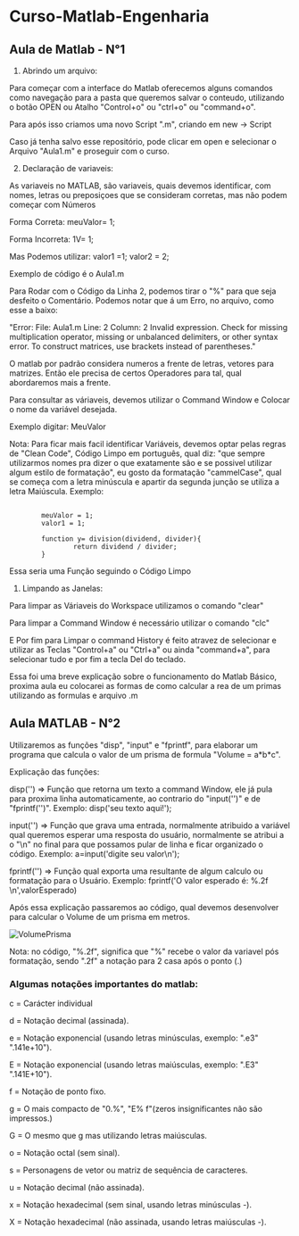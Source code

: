 # Curso-Matlab-Engenharia

## Aula de Matlab - N°1

1. Abrindo um arquivo:
<p> Para começar com a interface do Matlab oferecemos alguns comandos como navegação para a pasta que queremos salvar o conteudo, utilizando o botão OPEN ou Atalho "Control+o" ou "ctrl+o" ou "command+o".</p>
<p>Para após isso criamos uma novo Script ".m", criando em new -> Script</p>
<p>Caso já tenha salvo esse repositório, pode clicar em open e selecionar o Arquivo "Aula1.m" e proseguir com o curso.</p>

2. Declaração de variaveis:
<p>As variaveis no MATLAB, são variaveis, quais devemos identificar, com nomes, letras ou preposiçoes que se consideram corretas, mas não podem começar com Números</p>
<p>Forma Correta: meuValor= 1;</p>
<p>Forma Incorreta: 1V= 1;</p>
<p>Mas Podemos utilizar: valor1 =1; valor2 = 2; <p>
<p>Exemplo de código é o Aula1.m</p>
<p>Para Rodar com o Código da Linha 2, podemos tirar o "%" para que seja desfeito o Comentário. Podemos notar que á um Erro, no arquivo, como esse a baixo:</p>
<p>"Error: File: Aula1.m Line: 2 Column: 2
Invalid expression. Check for missing multiplication operator, missing or unbalanced delimiters, or other
syntax error. To construct matrices, use brackets instead of parentheses."</p>
<p>O matlab por padrão considera numeros a frente de letras, vetores para matrizes. Então ele precisa de certos Operadores para tal, qual abordaremos mais a frente.</p>
<p>Para consultar as váriaveis, devemos utilizar o Command Window e Colocar o nome da variável desejada.</p>
<p>Exemplo digitar: MeuValor</p>
<p>Nota: Para ficar mais facil identificar Variáveis, devemos optar pelas regras de "Clean Code", Código Limpo em português, qual diz: "que sempre utilizarmos nomes pra dizer o que exatamente são e se possivel utilizar algum estilo de formatação", eu gosto da formatação "cammelCase", qual se começa com a letra minúscula e apartir da segunda junção se utiliza a letra Maiúscula. Exemplo: </p>
<code>
        meuValor = 1;
        valor1 = 1;
</code>
<code>
        function y= division(dividend, divider){
                return dividend / divider;
        }
</code>
<p>Essa seria uma Função seguindo o Código Limpo</p>

1. Limpando as Janelas:
<p>Para limpar as Váriaveis do Workspace utilizamos o comando "clear" </p>
<p>Para limpar a Command Window é necessário utilizar o comando "clc" </p>
<P>E Por fim para Limpar o command History é feito atravez de selecionar e 
utilizar as Teclas "Control+a" ou "Ctrl+a" ou ainda "command+a", para 
selecionar tudo e por fim a tecla Del do teclado.</p>

<p>Essa foi uma breve explicação sobre o funcionamento do Matlab Básico, 
proxima aula eu colocarei as formas de como calcular a rea de um primas 
utilizando as formulas e arquivo .m</p>

## Aula MATLAB - N°2
<p> Utilizaremos as funções "disp", "input" e "fprintf", para elaborar um
programa que calcula o valor de um prisma de formula "Volume = a*b*c".</p>
<p>
Explicação das funções:
</p>
<p>
disp('') => Função que retorna um texto a command Window, ele já pula para 
proxima linha automaticamente, ao contrario do "input('')" e de "fprintf('')".
Exemplo: disp('seu texto aqui!');
</p>
<p>
input('') => Função que grava uma entrada, normalmente atribuido a variável
qual queremos esperar uma resposta do usuário, normalmente se atribui a
o "\n" no final para que possamos pular de linha e ficar organizado o código.
Exemplo: a=input('digite seu valor\n');
</p>
<p>fprintf('') => Função qual exporta uma resultante de algum calculo ou
formatação para o Usuário.
Exemplo: fprintf('O valor esperado é: %.2f \n',valorEsperado)</p>
<p>Após essa explicação passaremos ao código, qual devemos desenvolver para
calcular o Volume de um prisma em metros.</p>

![VolumePrisma](../master/Imagens/VolumePrisma.png)

<p>
Nota: no código, "%.2f", significa que "%" recebe o valor da variavel pós 
formatação, sendo ".2f" a notação para 2 casa após o ponto (.)
</p>

### Algumas notações importantes do matlab:
<p>
<p>c = Carácter individual</p>
<p>d = Notação decimal (assinada).</p>
<p>e = Notação exponencial (usando letras minúsculas, exemplo: ".e3" ".141e+10").</p>
<p>E = Notação exponencial (usando letras maiúsculas, exemplo: ".E3" ".141E+10").</p>
<p>f = Notação de ponto fixo.</p>
<p>g = O mais compacto de "0.%", "E% f"(zeros insignificantes não são impressos.)</p>
<p>G = O mesmo que g mas utilizando letras maiúsculas.</p>
<p>o = Notação octal (sem sinal).</p>
<p>s = Personagens de vetor ou matriz de sequência de caracteres.</p>
<p>u = Notação decimal (não assinada).</p>
<p>x = Notação hexadecimal (sem sinal, usando letras minúsculas -).</p>
<p>X = Notação hexadecimal (não assinada, usando letras maiúsculas -).</p>
</p>

